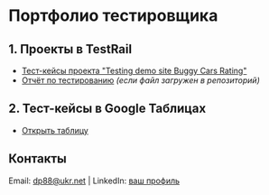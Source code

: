 # Портфолио тестировщика  

## 1. Проекты в TestRail  
- [Тест-кейсы проекта "Testing demo site Buggy Cars Rating"](https://yldatanis366.testrail.io/index.php?/projects/overview/1)  
- [Отчёт по тестированию](reports/report_2024.pdf) *(если файл загружен в репозиторий)*  

## 2. Тест-кейсы в Google Таблицах  
- [Открыть таблицу](https://docs.google.com/spreadsheets/d/1XVnx1GwXXVzBTVQzRMF_17GQxttvLNFKZInu0yrq16o/edit?usp=sharing/preview) 

## Контакты  
Email: dp88@ukr.net | LinkedIn: [ваш профиль](www.linkedin.com/in/dima-petrovets-b49a05327)  
